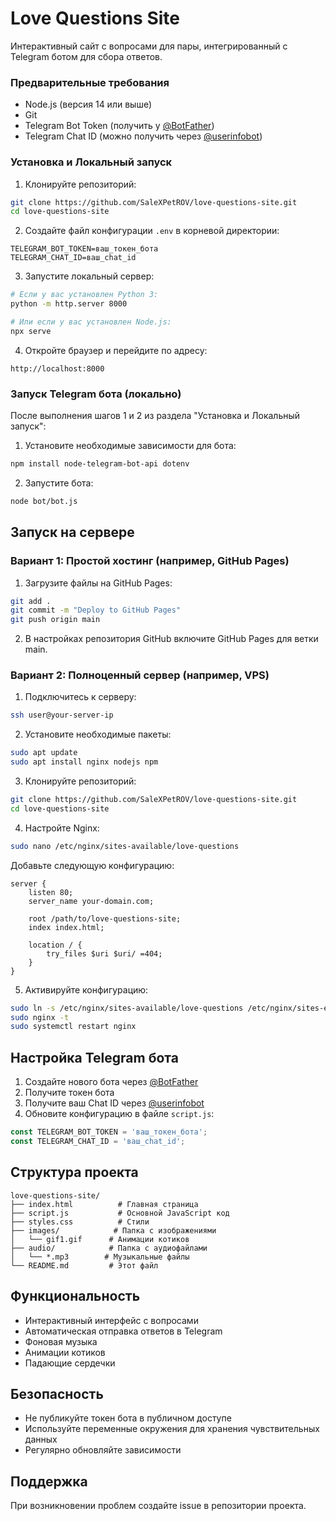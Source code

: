 # Love Questions Site

Интерактивный сайт с вопросами для пары, интегрированный с Telegram ботом для сбора ответов.

### Предварительные требования
- Node.js (версия 14 или выше)
- Git
- Telegram Bot Token (получить у [@BotFather](https://t.me/BotFather))
- Telegram Chat ID (можно получить через [@userinfobot](https://t.me/userinfobot))

### Установка и Локальный запуск

1. Клонируйте репозиторий:
```bash
git clone https://github.com/SaleXPetROV/love-questions-site.git
cd love-questions-site
```

2. Создайте файл конфигурации `.env` в корневой директории:
```env
TELEGRAM_BOT_TOKEN=ваш_токен_бота
TELEGRAM_CHAT_ID=ваш_chat_id
```

3. Запустите локальный сервер:
```bash
# Если у вас установлен Python 3:
python -m http.server 8000

# Или если у вас установлен Node.js:
npx serve
```

4. Откройте браузер и перейдите по адресу:
```
http://localhost:8000
```

### Запуск Telegram бота (локально)

После выполнения шагов 1 и 2 из раздела "Установка и Локальный запуск":

1. Установите необходимые зависимости для бота:
```bash
npm install node-telegram-bot-api dotenv
```

2. Запустите бота:
```bash
node bot/bot.js
```

## Запуск на сервере

### Вариант 1: Простой хостинг (например, GitHub Pages)

1. Загрузите файлы на GitHub Pages:
```bash
git add .
git commit -m "Deploy to GitHub Pages"
git push origin main
```

2. В настройках репозитория GitHub включите GitHub Pages для ветки main.

### Вариант 2: Полноценный сервер (например, VPS)

1. Подключитесь к серверу:
```bash
ssh user@your-server-ip
```

2. Установите необходимые пакеты:
```bash
sudo apt update
sudo apt install nginx nodejs npm
```

3. Клонируйте репозиторий:
```bash
git clone https://github.com/SaleXPetROV/love-questions-site.git
cd love-questions-site
```

4. Настройте Nginx:
```bash
sudo nano /etc/nginx/sites-available/love-questions
```

Добавьте следующую конфигурацию:
```nginx
server {
    listen 80;
    server_name your-domain.com;

    root /path/to/love-questions-site;
    index index.html;

    location / {
        try_files $uri $uri/ =404;
    }
}
```

5. Активируйте конфигурацию:
```bash
sudo ln -s /etc/nginx/sites-available/love-questions /etc/nginx/sites-enabled/
sudo nginx -t
sudo systemctl restart nginx
```

## Настройка Telegram бота

1. Создайте нового бота через [@BotFather](https://t.me/BotFather)
2. Получите токен бота
3. Получите ваш Chat ID через [@userinfobot](https://t.me/userinfobot)
4. Обновите конфигурацию в файле `script.js`:
```javascript
const TELEGRAM_BOT_TOKEN = 'ваш_токен_бота';
const TELEGRAM_CHAT_ID = 'ваш_chat_id';
```

## Структура проекта

```
love-questions-site/
├── index.html          # Главная страница
├── script.js           # Основной JavaScript код
├── styles.css          # Стили
├── images/            # Папка с изображениями
│   └── gif1.gif      # Анимации котиков
├── audio/            # Папка с аудиофайлами
│   └── *.mp3        # Музыкальные файлы
└── README.md         # Этот файл
```

## Функциональность

- Интерактивный интерфейс с вопросами
- Автоматическая отправка ответов в Telegram
- Фоновая музыка
- Анимации котиков
- Падающие сердечки

## Безопасность

- Не публикуйте токен бота в публичном доступе
- Используйте переменные окружения для хранения чувствительных данных
- Регулярно обновляйте зависимости

## Поддержка

При возникновении проблем создайте issue в репозитории проекта. 
